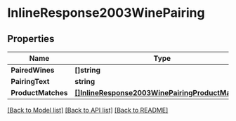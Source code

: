 # InlineResponse2003WinePairing

## Properties

Name | Type | Description | Notes
------------ | ------------- | ------------- | -------------
**PairedWines** | **[]string** |  | 
**PairingText** | **string** |  | 
**ProductMatches** | [**[]InlineResponse2003WinePairingProductMatches**](inline_response_200_3_winePairing_productMatches.md) |  | 

[[Back to Model list]](../README.md#documentation-for-models) [[Back to API list]](../README.md#documentation-for-api-endpoints) [[Back to README]](../README.md)


